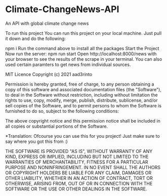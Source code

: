 # Climate-ChangeNews-API
An API with global climate change news 


To run this project
You can run this project on your local machine. Just pull it down and do the following:

npm i
Run the command above to install all the packages
Start the Project
Now run the server:
npm run start
Open http://localhost:8000/news with your browser to see the results of the scrape in your terminal. You can also used certain paramters to get news from individual sources.


MIT Licence
Copyright (c) 2021 aad3rinto

Permission is hereby granted, free of charge, to any person obtaining a copy of this software and associated documentation files (the "Software"), to deal in the Software without restriction, including without limitation the rights to use, copy, modify, merge, publish, distribute, sublicense, and/or sell copies of the Software, and to permit persons to whom the Software is furnished to do so, subject to the following conditions:

The above copyright notice and this permission notice shall be included in all copies or substantial portions of the Software.

*Translation: Ofcourse you can use this for you project! Just make sure to say where you got this from :)

THE SOFTWARE IS PROVIDED "AS IS", WITHOUT WARRANTY OF ANY KIND, EXPRESS OR IMPLIED, INCLUDING BUT NOT LIMITED TO THE WARRANTIES OF MERCHANTABILITY, FITNESS FOR A PARTICULAR PURPOSE AND NONINFRINGEMENT. IN NO EVENT SHALL THE AUTHORS OR COPYRIGHT HOLDERS BE LIABLE FOR ANY CLAIM, DAMAGES OR OTHER LIABILITY, WHETHER IN AN ACTION OF CONTRACT, TORT OR OTHERWISE, ARISING FROM, OUT OF OR IN CONNECTION WITH THE SOFTWARE OR THE USE OR OTHER DEALINGS IN THE SOFTWARE.
